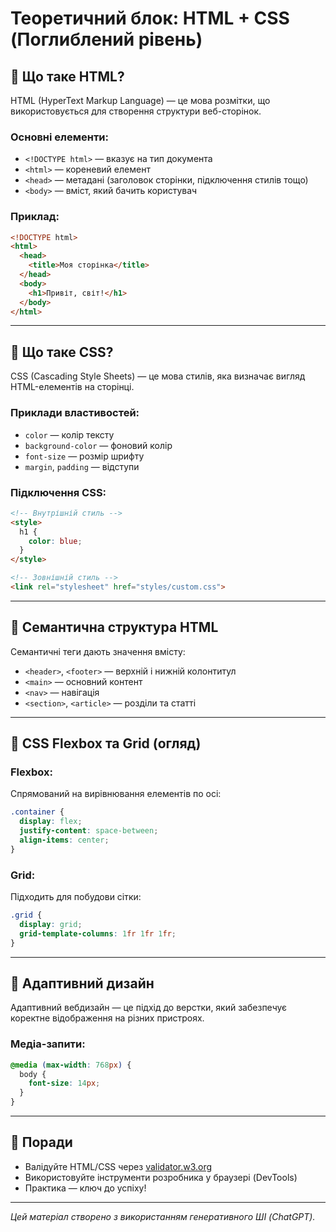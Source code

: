 # Теоретичний блок: HTML + CSS (Поглиблений рівень)

## 🔹 Що таке HTML?

HTML (HyperText Markup Language) — це мова розмітки, що використовується для створення структури веб-сторінок.

### Основні елементи:

* `<!DOCTYPE html>` — вказує на тип документа
* `<html>` — кореневий елемент
* `<head>` — метадані (заголовок сторінки, підключення стилів тощо)
* `<body>` — вміст, який бачить користувач

### Приклад:

```html
<!DOCTYPE html>
<html>
  <head>
    <title>Моя сторінка</title>
  </head>
  <body>
    <h1>Привіт, світ!</h1>
  </body>
</html>
```

---

## 🔹 Що таке CSS?

CSS (Cascading Style Sheets) — це мова стилів, яка визначає вигляд HTML-елементів на сторінці.

### Приклади властивостей:

* `color` — колір тексту
* `background-color` — фоновий колір
* `font-size` — розмір шрифту
* `margin`, `padding` — відступи

### Підключення CSS:

```html
<!-- Внутрішній стиль -->
<style>
  h1 {
    color: blue;
  }
</style>

<!-- Зовнішній стиль -->
<link rel="stylesheet" href="styles/custom.css">
```

---

## 🔹 Семантична структура HTML

Семантичні теги дають значення вмісту:

* `<header>`, `<footer>` — верхній і нижній колонтитул
* `<main>` — основний контент
* `<nav>` — навігація
* `<section>`, `<article>` — розділи та статті

---

## 🔹 CSS Flexbox та Grid (огляд)

### Flexbox:

Спрямований на вирівнювання елементів по осі:

```css
.container {
  display: flex;
  justify-content: space-between;
  align-items: center;
}
```

### Grid:

Підходить для побудови сітки:

```css
.grid {
  display: grid;
  grid-template-columns: 1fr 1fr 1fr;
}
```

---

## 🔹 Адаптивний дизайн

Адаптивний вебдизайн — це підхід до верстки, який забезпечує коректне відображення на різних пристроях.

### Медіа-запити:

```css
@media (max-width: 768px) {
  body {
    font-size: 14px;
  }
}
```

---

## 📌 Поради

* Валідуйте HTML/CSS через [validator.w3.org](https://validator.w3.org/)
* Використовуйте інструменти розробника у браузері (DevTools)
* Практика — ключ до успіху!

---

*Цей матеріал створено з використанням генеративного ШІ (ChatGPT).*

